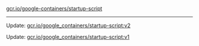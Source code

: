 [gcr.io/google-containers/startup-script](https://hub.docker.com/r/cruse/startup-script/tags/) 

----
Update: [gcr.io/google_containers/startup-script:v2](https://hub.docker.com/r/cruse/startup-script/tags/)

Update: [gcr.io/google_containers/startup-script:v1](https://hub.docker.com/r/cruse/startup-script/tags/)

